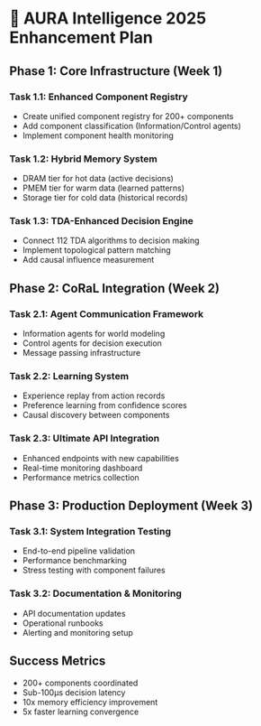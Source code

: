 # 🚀 AURA Intelligence 2025 Enhancement Plan

## Phase 1: Core Infrastructure (Week 1)

### Task 1.1: Enhanced Component Registry
- Create unified component registry for 200+ components
- Add component classification (Information/Control agents)
- Implement component health monitoring

### Task 1.2: Hybrid Memory System
- DRAM tier for hot data (active decisions)
- PMEM tier for warm data (learned patterns)
- Storage tier for cold data (historical records)

### Task 1.3: TDA-Enhanced Decision Engine
- Connect 112 TDA algorithms to decision making
- Implement topological pattern matching
- Add causal influence measurement

## Phase 2: CoRaL Integration (Week 2)

### Task 2.1: Agent Communication Framework
- Information agents for world modeling
- Control agents for decision execution
- Message passing infrastructure

### Task 2.2: Learning System
- Experience replay from action records
- Preference learning from confidence scores
- Causal discovery between components

### Task 2.3: Ultimate API Integration
- Enhanced endpoints with new capabilities
- Real-time monitoring dashboard
- Performance metrics collection

## Phase 3: Production Deployment (Week 3)

### Task 3.1: System Integration Testing
- End-to-end pipeline validation
- Performance benchmarking
- Stress testing with component failures

### Task 3.2: Documentation & Monitoring
- API documentation updates
- Operational runbooks
- Alerting and monitoring setup

## Success Metrics
- 200+ components coordinated
- Sub-100μs decision latency
- 10x memory efficiency improvement
- 5x faster learning convergence
